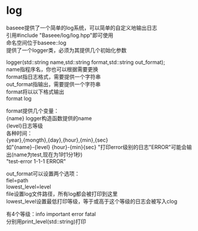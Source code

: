 # log
baseee提供了一个简单的log系统，可以简单的自定义地输出日志   
引用#include "Baseee/log/log.hpp"即可使用   
命名空间位于baseee::log   
提供了一个logger类，必须为其提供几个初始化参数   

logger(std::string name,std::string format,std::string out_format);   
name指程序名，你也可以根据需要更换  
format指日志格式，需要提供一个字符串   
out_format指输出，需要提供一个字符串  
format将以以下格式输出  
format log  

format提供几个变量：  
{name} logger构造函数提供的name   
{level}日志等级  
各种时间：  
{year},{mongth},{day},{hour},{min},{sec}  
如"{name}-{level} {hour}-{min}{sec} "打印error级别的日志"ERROR"可能会输出(name为test,现在为1时1分1秒)   
"test-error 1-1-1 ERROR"   

out_format可以设置两个选项：  
fiel=path   
lowest_level=level   
file设置log文件路径，所有log都会被打印到这里  
lowest_level设置最低打印等级，等于或高于这个等级的日志会被写入clog

有4个等级：info important error fatal  
分别用print_level(std::string)打印  
